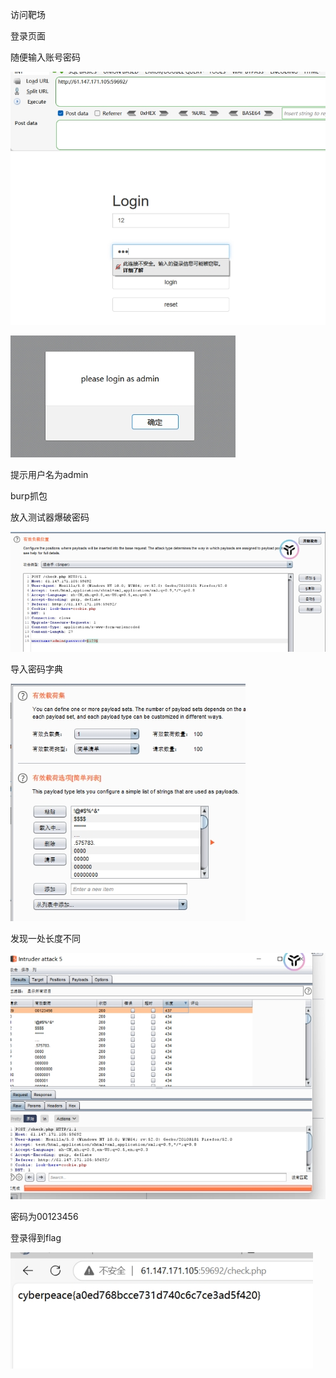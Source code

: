 访问靶场

登录页面

随便输入账号密码

 

![img](./assets/wps531.jpg) 

![img](./assets/wps532.jpg) 

提示用户名为admin

burp抓包

放入测试器爆破密码

![img](./assets/wps533.jpg) 

 

导入密码字典

![img](./assets/wps534.jpg) 

 

发现一处长度不同

![img](./assets/wps535.jpg) 

密码为00123456

登录得到flag

![img](./assets/wps536.jpg) 

 

 
